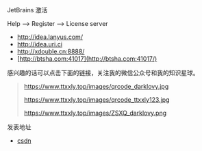 JetBrains 激活

Help ——> Register ——> License server  

* http://idea.lanyus.com/
* http://idea.uri.ci
* <http://xdouble.cn:8888/> 
* [http://btsha.com:41017](http://btsha.com:41017/) 



感兴趣的话可以点击下面的链接，关注我的微信公众号和我的知识星球。

> https://www.ttxxly.top/images/qrcode_darklovy.jpg
>
> https://www.ttxxly.top/images/qrcode_ttxxly123.jpg
>
> https://www.ttxxly.top/images/ZSXQ_darklovy.png



发表地址

* [csdn](https://blog.csdn.net/jdliyao/article/details/80571914)

